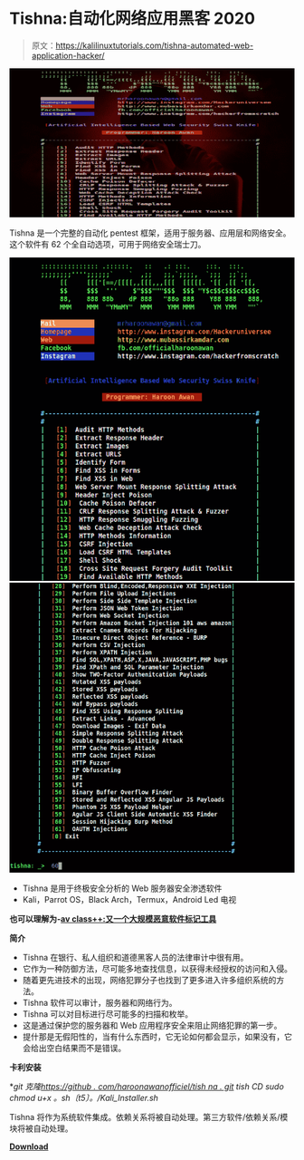 # Tishna:自动化网络应用黑客 2020

> 原文：<https://kalilinuxtutorials.com/tishna-automated-web-application-hacker/>

[![Tishna : Automated Web Application Hacker 2020](img//921d7bfcf329ba7f96cc78eb8a657f9d.png "Tishna : Automated Web Application Hacker 2020")](https://1.bp.blogspot.com/-6rs-t0SbfFc/XhOVAr_IlWI/AAAAAAAAERs/AW6okUjIbH8rDtXMwVdiUOviP3xQGbujQCLcBGAsYHQ/s1600/Tishna-1%25281%2529.png)

Tishna 是一个完整的自动化 pentest 框架，适用于服务器、应用层和网络安全。这个软件有 62 个全自动选项，可用于网络安全瑞士刀。

![](img//2c0ae5cf542bcefb87b759bea30720f3.png)![](img//decadc99f873687c1297323d300f285e.png)

*   Tishna 是用于终极安全分析的 Web 服务器安全渗透软件
*   Kali，Parrot OS，Black Arch，Termux，Android Led 电视

**也可以理解为-[av class++:又一个大规模恶意软件标记工具](https://kalilinuxtutorials.com/avclass-yet-another-massive-malware-labeling-tool/)**

**简介**

*   Tishna 在银行、私人组织和道德黑客人员的法律审计中很有用。
*   它作为一种防御方法，尽可能多地查找信息，以获得未经授权的访问和入侵。
*   随着更先进技术的出现，网络犯罪分子也找到了更多进入许多组织系统的方法。
*   Tishna 软件可以审计，服务器和网络行为。
*   Tishna 可以对目标进行尽可能多的扫描和枚举。
*   这是通过保护您的服务器和 Web 应用程序安全来阻止网络犯罪的第一步。
*   提什那是无假阳性的，当有什么东西时，它无论如何都会显示，如果没有，它会给出空白结果而不是错误。

**卡利安装**

**git 克隆[https://github . com/haroonawanofficiel/tish na . git](https://github.com/haroonawanofficial/Tishna.git)
tish CD
sudo chmod u+x *。sh〔t5〕。/Kali_Installer.sh**

Tishna 将作为系统软件集成。依赖关系将被自动处理。第三方软件/依赖关系/模块将被自动处理。

[**Download**](https://github.com/haroonawanofficial/Tishna-Automated-Web-Application-Hacker)